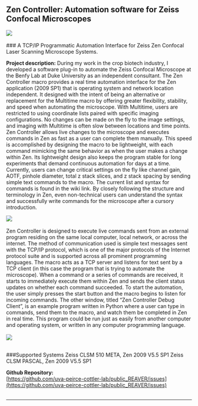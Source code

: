 ## Zen Controller: Automation software for Zeiss Confocal Microscopes

<img src="https://github.com/bacorliss/zeiss_zen_controller/blob/d9da3b793d462ab42b8e16c9df23ac358102be1c/media/zen_controller_logo.png?raw=TRUE"/>
<br><br>
### A TCP/IP Programmatic Automation Interface for Zeiss Zen Confocal Laser Scanning Microscope Systems.


**Project description:** During my work in the crop biotech industry, I developed a software plug-in to automate the Zeiss Confocal Microscope at the Benfy Lab at Duke University as an independent consultant. The Zen Controller macro provides a real time automation interface for the Zen application (2009 SP1) that is operating system and network location independent. It designed with the intent of being an alternative or replacement for the Multitime macro by offering greater flexibility, stability, and speed when automating the microscope. With Multitime, users are restricted to using coordinate lists paired with specific imaging configurations. No changes can be made on the fly to the image settings, and imaging with Multitime is often slow between locations and time points. Zen Controller allows live changes to the microscope and executes commands in Zen as fast as a user can complete them manually. This speed is accomplished by designing the macro to be lightweight, with each command mimicking the same behavior as when the user makes a change within Zen. Its lightweight design also keeps the program stable for long experiments that demand continuous automation for days at a time. Currently, users can change critical settings on the fly like channel gain, AOTF, pinhole diameter, total z stack slices, and z stack spacing by sending simple text commands to the macro. The current list and syntax for commands is found in the wiki link. By closely following the structure and terminology in Zen, even non-technical users can understand the syntax and successfully write commands for the microscope after a cursory introduction.

<img src="https://github.com/bacorliss/zeiss_zen_controller/blob/d9da3b793d462ab42b8e16c9df23ac358102be1c/media/zen_controller_screenshot.png?raw=TRUE"/>
<br><br>
Zen Controller is designed to execute live commands sent from an external program residing on the same local computer, local network, or across the internet. The method of communication used is simple text messages sent with the TCP/IP protocol, which is one of the major protocols of the Internet protocol suite and is supported across all prominent programming languages. The macro acts as a TCP server and listens for text sent by a TCP client (in this case the program that is trying to automate the microscope). When a command or a series of commands are received, it starts to immediately execute them within Zen and sends the client status updates on whether each command succeeded. To start the automation, the user simply presses the start button and the macro begins to listen for incoming commands. The other window, titled “Zen Controller Debug Client”, is an example program written in Python where a user can type in commands, send them to the macro, and watch them be completed in Zen in real time. This program could be run just as easily from another computer and operating system, or written in any computer programming language.
<br><br>
<img src="https://github.com/bacorliss/zeiss_zen_controller/blob/d9da3b793d462ab42b8e16c9df23ac358102be1c/media/python_debug_client.png?raw=TRUE"/>
<br><br>

###Supported Systems
Zeiss CLSM 510 META, Zen 2009 V5.5 SP1
Zeiss CLSM PASCAL, Zen 2009 V5.5 SP1

**Github Repository:** <br>
[https://github.com/uva-peirce-cottler-lab/public_REAVER/issues](https://github.com/uva-peirce-cottler-lab/public_REAVER/issues)
<br><br>

------
